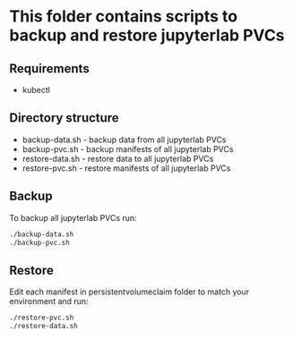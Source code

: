 # This folder contains scripts to backup and restore jupyterlab PVCs

## Requirements

* kubectl

## Directory structure

* backup-data.sh - backup data from all jupyterlab PVCs
* backup-pvc.sh - backup manifests of all jupyterlab PVCs
* restore-data.sh - restore data to all jupyterlab PVCs
* restore-pvc.sh - restore manifests of all jupyterlab PVCs

## Backup

To backup all jupyterlab PVCs run:

```bash
./backup-data.sh
./backup-pvc.sh
```

## Restore

Edit each manifest in persistentvolumeclaim folder to match your environment and run:

```bash
./restore-pvc.sh
./restore-data.sh
```
